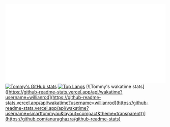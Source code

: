 ![](./text.svg)
[![Tommy's GitHub stats](https://github-readme-stats.vercel.app/api?username=smarttommyau&count_private=true&show_icons=true&hide=stars&theme=transparent)](https://github.com/anuraghazra/github-readme-stats)
[![Top Langs](https://github-readme-stats.vercel.app/api/top-langs/?username=smarttommyau&layout=compact&theme=transparent)](https://github.com/anuraghazra/github-readme-stats)
[![Tommy's wakatime stats]([https://github-readme-stats.vercel.app/api/wakatime?username=willianrod](https://github-readme-stats.vercel.app/api/wakatime?username=willianrod](https://github-readme-stats.vercel.app/api/wakatime?username=smarttommyau&layout=compact&theme=transparent))](https://github.com/anuraghazra/github-readme-stats)
